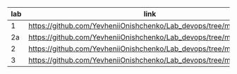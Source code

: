 lab | link
--- | ----------------------------------------------------------------
1   | https://github.com/YevheniiOnishchenko/Lab_devops/tree/master/lab_1
2a  | https://github.com/YevheniiOnishchenko/Lab_devops/tree/master/lab_2a
2   | https://github.com/YevheniiOnishchenko/Lab_devops/tree/master/lab_2
3   | https://github.com/YevheniiOnishchenko/Lab_devops/tree/master/lab_3
